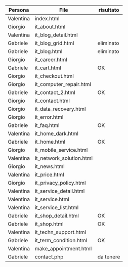 | Persona | File | risultato
|-----|------|----------
| Valentina	| index.html |  | 
| Giorgio	| it_about.html	|  | 
| Valentina	| it_blog_detail.html	|  | 
| Gabriele	| it_blog_grid.html	| eliminato | 
| Gabriele	| it_blog.html	| eliminato | 
| Giorgio	| it_career.html	|  | 
| Gabriele	| it_cart.html	| OK | 
| Giorgio	| it_checkout.html	|  | 
| Giorgio	| it_computer_repair.html	|  | 
| Gabriele	| it_contact_2.html	| OK | 
| Giorgio	| it_contact.html	|  | 
| Giorgio	| it_data_recovery.html	|  | 
| Giorgio	| it_error.html	|  | 
| Gabriele	| it_faq.html	| OK | 
| Valentina	| it_home_dark.html	|  | 
| Gabriele	| it_home.html	| OK | 
| Giorgio	| it_mobile_service.html	|  | 
| Valentina	| it_network_solution.html	|  | 
| Giorgio	| it_news.html	|  | 
| Valentina	| it_price.html	|  | 
| Giorgio	| it_privacy_policy.html	|  | 
| Valentina	| it_service_detail.html	|  | 
| Valentina	| it_service.html	|  | 
| Valentina	| it_service_list.html	|  | 
| Gabriele	| it_shop_detail.html	| OK | 
| Gabriele	| it_shop.html	| OK | 
| Valentina	| it_techn_support.html	|  | 
| Gabriele	| it_term_condition.html	| OK | 
| Valentina	| make_appointment.html	|  | 
| Gabriele	| contact.php	| da tenere | 
